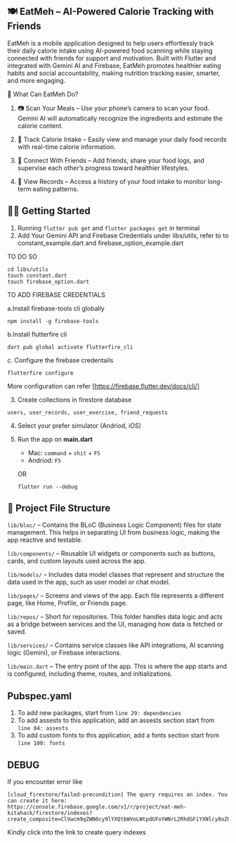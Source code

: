 ## 🍽️ EatMeh – AI-Powered Calorie Tracking with Friends

EatMeh is a mobile application designed to help users effortlessly track their daily calorie intake using AI-powered food scanning while staying connected with friends for support and motivation. Built with Flutter and integrated with Gemini AI and Firebase, EatMeh promotes healthier eating habits and social accountability, making nutrition tracking easier, smarter, and more engaging.

🧠 What Can EatMeh Do?

1. 📷 Scan Your Meals – Use your phone’s camera to scan your food. Gemini AI will automatically recognize the ingredients and estimate the calorie content.

2. 🧾 Track Calorie Intake – Easily view and manage your daily food records with real-time calorie information.

3. 👯 Connect With Friends – Add friends, share your food logs, and supervise each other’s progress toward healthier lifestyles.

4. 📝 View Records – Access a history of your food intake to monitor long-term eating patterns.

## 🧑‍💻 Getting Started

1. Running `flutter pub get` and `flutter packages get` in terminal
2. Add Your Gemini API and Firebase Credentials under libs/utils, refer to to constant_example.dart and firebase_option_example.dart

TO DO SO

```
cd libs/utils
touch constant.dart
touch firebase_option.dart
```

TO ADD FIREBASE CREDENTIALS

a.Install firebase-tools cli globally

```
npm install -g firebase-tools
```

b.Install flutterfire cli

```
dart pub global activate flutterfire_cli
```

c. Configure the firebase credentails

```
flutterfire configure
```

More configuration can refer [https://firebase.flutter.dev/docs/cli/]

3. Create collections in firestore database

```
users, user_records, user_exercise, friend_requests
```

4. Select your prefer simulator (Andriod, iOS)
5. Run the app on **main.dart**

   - Mac: `command` + `shit` + `F5`
   - Andriod: `F5`

   OR

   ```
   flutter run --debug
   ```

## 📁 Project File Structure

`lib/bloc/` – Contains the BLoC (Business Logic Component) files for state management. This helps in separating UI from business logic, making the app reactive and testable.

`lib/components/` – Reusable UI widgets or components such as buttons, cards, and custom layouts used across the app.

`lib/models/` – Includes data model classes that represent and structure the data used in the app, such as user model or chat model.

`lib/pages/` – Screens and views of the app. Each file represents a different page, like Home, Profile, or Friends page.

`lib/repos/` – Short for repositories. This folder handles data logic and acts as a bridge between services and the UI, managing how data is fetched or saved.

`lib/services/` – Contains service classes like API integrations, AI scanning logic (Gemini), or Firebase interactions.

`lib/main.dart` – The entry point of the app. This is where the app starts and is configured, including theme, routes, and initializations.

## Pubspec.yaml

1. To add new packages, start from `line 29: dependencies`
2. To add assests to this application, add an assests section start from `line 84: assests`
3. To add custom fonts to this application, add a fonts section start from `line 100: fonts`

## DEBUG

If you encounter error like

```
[cloud_firestore/failed-precondition] The query requires an index. You can create it here: https://console.firebase.google.com/v1/r/project/eat-meh-kitahack/firestore/indexes?create_composite=ClVwcm9qZWN0cy9lYXQtbWVoLWtpdGFoYWNrL2RhdGFiYXNlcy8oZGVmYXVsdCkvY29sbGVjdGlvbkdyb3Vwcy91c2VyX3JlY29yZHMvaW5kZXhlcy9fEAEaCwoHdXNlclVpZBABGg0KCWNyZWF0ZWRBdBABGgwKCF9fbmFtZV9fEAE
```

Kindly click into the link to create query indexes
